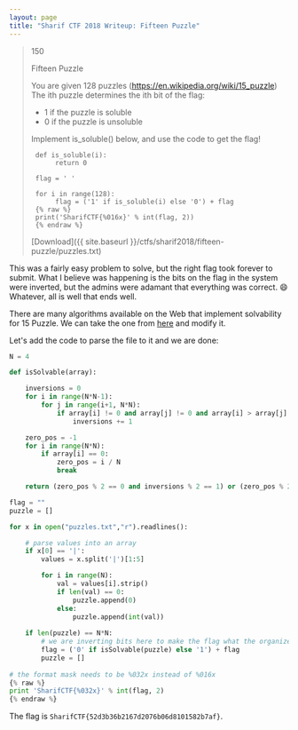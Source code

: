 ```yaml
---
layout: page
title: "Sharif CTF 2018 Writeup: Fifteen Puzzle"
---
```


> 150 
> 
> Fifteen Puzzle
> 
> You are given 128 puzzles (https://en.wikipedia.org/wiki/15_puzzle)
> The ith puzzle determines the ith bit of the flag:
> * 1 if the puzzle is soluble
> * 0 if the puzzle is unsoluble
>
> Implement is_soluble() below, and use the code to get the flag!
> 
>      def is_soluble(i):
>           return 0
>
>      flag = ' '
>
>      for i in range(128):
>           flag = ('1' if is_soluble(i) else '0') + flag
>      {% raw %}
>      print('SharifCTF{%016x}' % int(flag, 2))
>      {% endraw %}
> 
> [Download]({{ site.baseurl }}/ctfs/sharif2018/fifteen-puzzle/puzzles.txt)

This was a fairly easy problem to solve, but the right flag took forever to submit. What I believe was happening is the bits on the flag in the system were inverted, but the admins were adamant that everything was correct. :smile: Whatever, all is well that ends well.

There are many algorithms available on the Web that implement solvability for 15 Puzzle. We can take the one from [here](https://github.com/BrunoGomesCoelho/15-puzzle-problem/blob/master/utils.py) and modify it.

Let's add the code to parse the file to it and we are done:

```python
N = 4

def isSolvable(array):

	inversions = 0
	for i in range(N*N-1):
		for j in range(i+1, N*N):
			if array[i] != 0 and array[j] != 0 and array[i] > array[j]:
				inversions += 1

	zero_pos = -1
	for i in range(N*N):
		if array[i] == 0:
			zero_pos = i / N
			break

	return (zero_pos % 2 == 0 and inversions % 2 == 1) or (zero_pos % 2 == 1 and inversions % 2 == 0)

flag = ""
puzzle = []

for x in open("puzzles.txt","r").readlines():

	# parse values into an array
	if x[0] == '|':
		values = x.split('|')[1:5]

		for i in range(N):
			val = values[i].strip()
			if len(val) == 0:
				puzzle.append(0)
			else:
				puzzle.append(int(val)) 
		
	if len(puzzle) == N*N:
		# we are inverting bits here to make the flag what the organizers expect :)
		flag = ('0' if isSolvable(puzzle) else '1') + flag
		puzzle = []
		
# the format mask needs to be %032x instead of %016x
{% raw %}
print 'SharifCTF{%032x}' % int(flag, 2)
{% endraw %}
```

The flag is ```SharifCTF{52d3b36b2167d2076b06d8101582b7af}```.